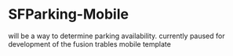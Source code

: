 SFParking-Mobile
================
will be a way to determine parking availability. currently paused for development of the fusion trables mobile template
